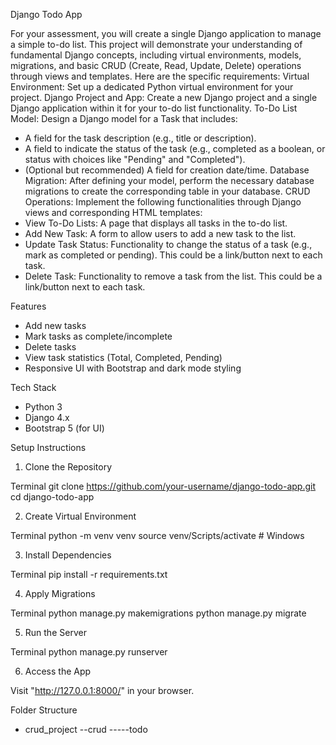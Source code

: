 Django Todo App

For your assessment, you will create a single Django application to manage a simple to-do list. This project will demonstrate your understanding of fundamental Django concepts, including virtual environments, models, migrations, and basic CRUD (Create, Read, Update, Delete) operations through views and templates.
Here are the specific requirements:
Virtual Environment: 
Set up a dedicated Python virtual environment for your project.
Django Project and App: 
Create a new Django project and a single Django application within it for your to-do list functionality.
To-Do List Model: 
Design a Django model for a Task that includes:
- A field for the task description (e.g., title or description).
- A field to indicate the status of the task (e.g., completed as a boolean, or status with choices like "Pending" and "Completed").
- (Optional but recommended) A field for creation date/time.
Database Migration: 
After defining your model, perform the necessary database migrations to create the corresponding table in your database.
CRUD Operations: 
Implement the following functionalities through Django views and corresponding HTML templates:
- View To-Do Lists: 
A page that displays all tasks in the to-do list.
- Add New Task: 
A form to allow users to add a new task to the list.
- Update Task Status:
Functionality to change the status of a task (e.g., mark as completed or pending). This could be a link/button next to each task.
- Delete Task: 
Functionality to remove a task from the list. This could be a link/button next to each task.

Features

- Add new tasks
- Mark tasks as complete/incomplete
- Delete tasks
- View task statistics (Total, Completed, Pending)
- Responsive UI with Bootstrap and dark mode styling

Tech Stack

- Python 3
- Django 4.x
- Bootstrap 5 (for UI)

Setup Instructions

1. Clone the Repository

Terminal
git clone https://github.com/your-username/django-todo-app.git
cd django-todo-app

2. Create Virtual Environment

Terminal
python -m venv venv
source venv/Scripts/activate  # Windows


3. Install Dependencies

Terminal
pip install -r requirements.txt

4. Apply Migrations

Terminal
python manage.py makemigrations
python manage.py migrate

5. Run the Server

Terminal
python manage.py runserver

6. Access the App

Visit "http://127.0.0.1:8000/" in your browser.

Folder Structure
- crud_project
--crud
-----todo